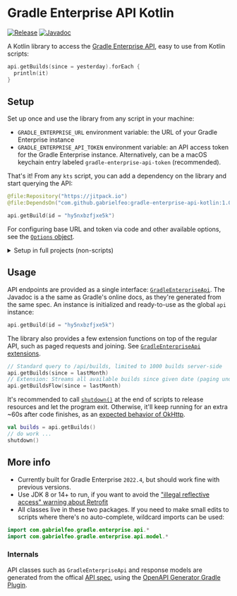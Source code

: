 # Gradle Enterprise API Kotlin

[![Release](https://jitpack.io/v/gabrielfeo/gradle-enterprise-api-kotlin.svg)](https://jitpack.io/#gabrielfeo/gradle-enterprise-api-kotlin)
[![Javadoc](https://img.shields.io/badge/javadoc-0.9-orange)](https://gabrielfeo.github.io/gradle-enterprise-api-kotlin/)

A Kotlin library to access the [Gradle Enterprise API][1], easy to use from Kotlin
scripts:

```kotlin
api.getBuilds(since = yesterday).forEach {
  println(it)
}
```

## Setup

Set up once and use the library from any script in your machine:

- `GRADLE_ENTERPRISE_URL` environment variable: the URL of your Gradle Enterprise instance
- `GRADLE_ENTERPRISE_API_TOKEN` environment variable: an API access token for the Gradle
  Enterprise instance. Alternatively, can be a macOS keychain entry labeled
  `gradle-enterprise-api-token` (recommended).

That's it! From any `kts` script, you can add a dependency on the library and start querying the
API:

```kotlin
@file:Repository("https://jitpack.io")
@file:DependsOn("com.github.gabrielfeo:gradle-enterprise-api-kotlin:1.0")

api.getBuild(id = "hy5nxbzfjxe5k")
```

For configuring base URL and token via code and other available options, see the
[`Options` object][8].

<details>
  <summary>Setup in full projects (non-scripts)</summary>

  You can also use it in a full Kotlin project instead of a script. Just add a dependency:

  ```kotlin
  repositories {
    maven(url = "https://jitpack.io")
  }
  dependencies {
    implementation("com.github.gabrielfeo:gradle-enterprise-api-kotlin:1.0")
  }
  ```

  <details>
    <summary>Groovy</summary>

    ```groovy
    repositories {
      maven { url = 'https://jitpack.io' }
    }
    dependencies {
      implementation 'com.github.gabrielfeo:gradle-enterprise-api-kotlin:1.0'
    }
    ```

  </details>
</details>

## Usage

API endpoints are provided as a single interface: [`GradleEnterpriseApi`][9]. The Javadoc is a
the same as Gradle's online docs, as they're generated from the same spec. An instance is
initialized and ready-to-use as the global `api` instance:

```kotlin
api.getBuild(id = "hy5nxbzfjxe5k")
```

The library also provides a few extension functions on top of the regular API, such as paged 
requests and joining. See [`GradleEnterpriseApi` extensions][10].

```kotlin
// Standard query to /api/builds, limited to 1000 builds server-side
api.getBuilds(since = lastMonth)
// Extension: Streams all available builds since given date (paging underneath)
api.getBuildsFlow(since = lastMonth)
```

It's recommended to call [`shutdown()`][11] at the end of scripts to release resources and let the 
program exit. Otherwise, it'll keep running for an extra ~60s after code finishes, as an [expected
behavior of OkHttp][4].

```kotlin
val builds = api.getBuilds()
// do work ...
shutdown()
```

## More info

- Currently built for Gradle Enterprise `2022.4`, but should work fine with previous versions.
- Use JDK 8 or 14+ to run, if you want to avoid the ["illegal reflective access" warning about
  Retrofit][3]
- All classes live in these two packages. If you need to make small edits to scripts where 
  there's no auto-complete, wildcard imports can be used:

```kotlin
import com.gabrielfeo.gradle.enterprise.api.*
import com.gabrielfeo.gradle.enterprise.api.model.*
```

###  Internals

API classes such as `GradleEnterpriseApi` and response models are generated from the offical
[API spec][5], using the [OpenAPI Generator Gradle Plugin][6].

[1]: https://docs.gradle.com/enterprise/api-manual/
[2]: https://square.github.io/retrofit/
[3]: https://github.com/square/retrofit/issues/3448
[4]: https://github.com/square/retrofit/issues/3144#issuecomment-508300518
[5]: https://docs.gradle.com/enterprise/api-manual/#reference_documentation
[6]: https://github.com/OpenAPITools/openapi-generator/blob/master/modules/openapi-generator-gradle-plugin/README.adoc
[7]: https://gabrielfeo.github.io/gradle-enterprise-api-kotlin/
[8]: https://gabrielfeo.github.io/gradle-enterprise-api-kotlin/gradle-enterprise-api-kotlin/com.gabrielfeo.gradle.enterprise.api/-options/
[9]: https://gabrielfeo.github.io/gradle-enterprise-api-kotlin/gradle-enterprise-api-kotlin/com.gabrielfeo.gradle.enterprise.api/-gradle-enterprise-api/
[10]: https://gabrielfeo.github.io/gradle-enterprise-api-kotlin/gradle-enterprise-api-kotlin/com.gabrielfeo.gradle.enterprise.api/-gradle-enterprise-api/index.html#373241164%2FExtensions%2F769193423
[11]: https://gabrielfeo.github.io/gradle-enterprise-api-kotlin/gradle-enterprise-api-kotlin/com.gabrielfeo.gradle.enterprise.api/shutdown.html
